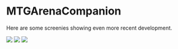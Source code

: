 # MTGArenaCompanion

Here are some screenies showing even more recent development.

![](https://github.com/tayjaybabee/MTGArenaCompanion/blob/master/repo_media/screen_shots/9-22-2020/round2/1.png)
![](https://github.com/tayjaybabee/MTGArenaCompanion/blob/master/repo_media/screen_shots/9-22-2020/round2/2.png)
![](https://github.com/tayjaybabee/MTGArenaCompanion/blob/master/repo_media/screen_shots/9-22-2020/round2/3.png)

